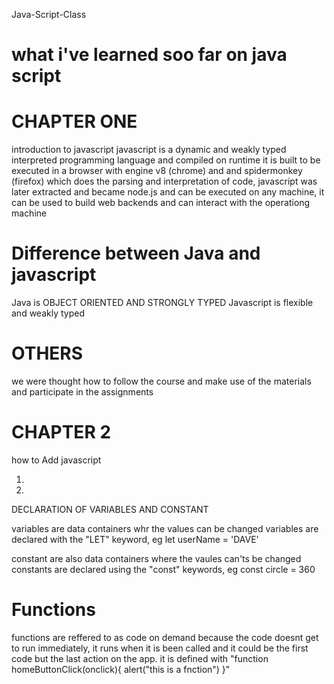 Java-Script-Class
# what i've learned soo far on java script
# CHAPTER ONE 
introduction to javascript
javascript is a dynamic and weakly typed interpreted programming language and compiled on runtime 
it is built to be executed in a browser  with engine v8 (chrome) and and spidermonkey (firefox) 
which does the parsing and interpretation of code, javascript was later extracted and became node.js
and can be executed on any machine, it can be used to build web backends and can interact with the operationg machine 

# Difference between Java and javascript
Java is OBJECT ORIENTED AND STRONGLY TYPED
Javascript is flexible and weakly typed

# OTHERS
we were thought how to follow the course and make use of the materials and participate in the assignments

# CHAPTER 2
how to Add javascript
1. <script src="fileLocation"></script>
2. <script> alert("this is javascript") </script>

 DECLARATION OF VARIABLES AND CONSTANT

variables are data containers whr the values can be changed
variables are declared with the "LET" keyword, eg let userName = 'DAVE'

constant are also data containers where the vaules can'ts be changed
constants are declared using the "const" keywords, eg const circle = 360
# Functions
functions are reffered to as code on demand because the code doesnt get to run immediately, 
it runs when it is been called and it could be the first code but the last action on the app.
 it is defined with 
"function homeButtonClick(onclick){
alert("this is a fnction")
}"
